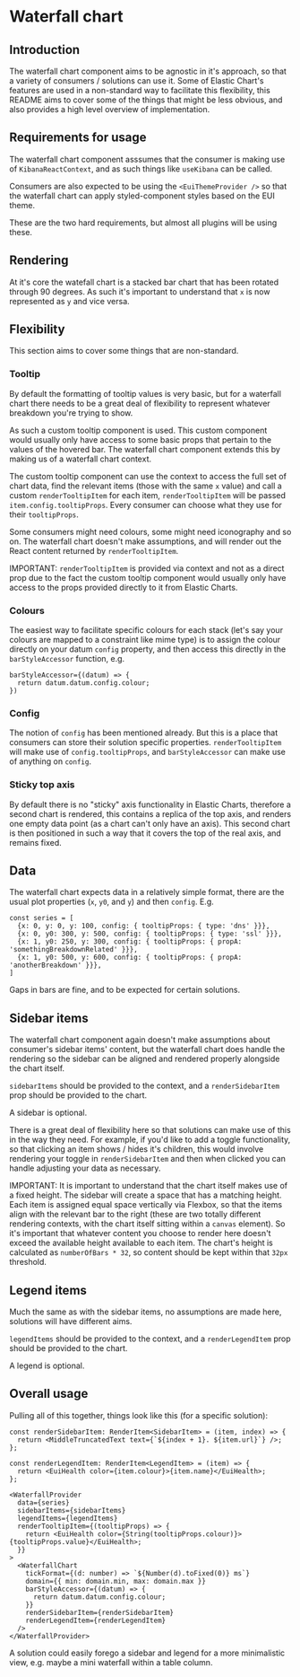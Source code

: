 # Waterfall chart

## Introduction

The waterfall chart component aims to be agnostic in it's approach, so that a variety of consumers / solutions can use it. Some of Elastic Chart's features are used in a non-standard way to facilitate this flexibility, this README aims to cover some of the things that might be less obvious, and also provides a high level overview of implementation.

## Requirements for usage

The waterfall chart component asssumes that the consumer is making use of `KibanaReactContext`, and as such things like `useKibana` can be called. 

Consumers are also expected to be using the `<EuiThemeProvider />` so that the waterfall chart can apply styled-component styles based on the EUI theme.

These are the two hard requirements, but almost all plugins will be using these.

## Rendering

At it's core the watefall chart is a stacked bar chart that has been rotated through 90 degrees. As such it's important to understand that `x` is now represented as `y` and vice versa.

## Flexibility

This section aims to cover some things that are non-standard.

### Tooltip

By default the formatting of tooltip values is very basic, but for a waterfall chart there needs to be a great deal of flexibility to represent whatever breakdown you're trying to show.

As such a custom tooltip component is used. This custom component would usually only have access to some basic props that pertain to the values of the hovered bar. The waterfall chart component extends this by making us of a waterfall chart context. 

The custom tooltip component can use the context to access the full set of chart data, find the relevant items (those with the same `x` value) and call a custom `renderTooltipItem` for each item, `renderTooltipItem` will be passed `item.config.tooltipProps`. Every consumer can choose what they use for their `tooltipProps`. 

Some consumers might need colours, some might need iconography and so on. The waterfall chart doesn't make assumptions, and will render out the React content returned by `renderTooltipItem`.

IMPORTANT: `renderTooltipItem` is provided via context and not as a direct prop due to the fact the custom tooltip component would usually only have access to the props provided directly to it from Elastic Charts. 

### Colours

The easiest way to facilitate specific colours for each stack (let's say your colours are mapped to a constraint like mime type) is to assign the colour directly on your datum `config` property, and then access this directly in the `barStyleAccessor` function, e.g.

```
barStyleAccessor={(datum) => {
  return datum.datum.config.colour;
})
```

### Config

The notion of `config` has been mentioned already. But this is a place that consumers can store their solution specific properties. `renderTooltipItem` will make use of `config.tooltipProps`, and `barStyleAccessor` can make use of anything on `config`.

### Sticky top axis

By default there is no "sticky" axis functionality in Elastic Charts, therefore a second chart is rendered, this contains a replica of the top axis, and renders one empty data point (as a chart can't only have an axis). This second chart is then positioned in such a way that it covers the top of the real axis, and remains fixed.

## Data

The waterfall chart expects data in a relatively simple format, there are the usual plot properties (`x`, `y0`, and `y`) and then `config`. E.g.

```
const series = [
  {x: 0, y: 0, y: 100, config: { tooltipProps: { type: 'dns' }}},
  {x: 0, y0: 300, y: 500, config: { tooltipProps: { type: 'ssl' }}},
  {x: 1, y0: 250, y: 300, config: { tooltipProps: { propA: 'somethingBreakdownRelated' }}},
  {x: 1, y0: 500, y: 600, config: { tooltipProps: { propA: 'anotherBreakdown' }}},
]
```

Gaps in bars are fine, and to be expected for certain solutions.

## Sidebar items

The waterfall chart component again doesn't make assumptions about consumer's sidebar items' content, but the waterfall chart does handle the rendering so the sidebar can be aligned and rendered properly alongside the chart itself.

`sidebarItems` should be provided to the context, and a `renderSidebarItem` prop should be provided to the chart.

A sidebar is optional.

There is a great deal of flexibility here so that solutions can make use of this in the way they need. For example, if you'd like to add a toggle functionality, so that clicking an item shows / hides it's children, this would involve rendering your toggle in `renderSidebarItem` and then when clicked you can handle adjusting your data as necessary.

IMPORTANT: It is important to understand that the chart itself makes use of a fixed height. The sidebar will create a space that has a matching height. Each item is assigned equal space vertically via Flexbox, so that the items align with the relevant bar to the right (these are two totally different rendering contexts, with the chart itself sitting within a `canvas` element). So it's important that whatever content you choose to render here doesn't exceed the available height available to each item. The chart's height is calculated as `numberOfBars * 32`, so content should be kept within that `32px` threshold.

## Legend items

Much the same as with the sidebar items, no assumptions are made here, solutions will have different aims.

`legendItems` should be provided to the context, and a `renderLegendItem` prop should be provided to the chart.

A legend is optional.

## Overall usage

Pulling all of this together, things look like this (for a specific solution):

```
const renderSidebarItem: RenderItem<SidebarItem> = (item, index) => {
  return <MiddleTruncatedText text={`${index + 1}. ${item.url}`} />;
};

const renderLegendItem: RenderItem<LegendItem> = (item) => {
  return <EuiHealth color={item.colour}>{item.name}</EuiHealth>;
};

<WaterfallProvider
  data={series}
  sidebarItems={sidebarItems}
  legendItems={legendItems}
  renderTooltipItem={(tooltipProps) => {
    return <EuiHealth color={String(tooltipProps.colour)}>{tooltipProps.value}</EuiHealth>;
  }}
>
  <WaterfallChart
    tickFormat={(d: number) => `${Number(d).toFixed(0)} ms`}
    domain={{ min: domain.min, max: domain.max }}
    barStyleAccessor={(datum) => {
      return datum.datum.config.colour;
    }}
    renderSidebarItem={renderSidebarItem}
    renderLegendItem={renderLegendItem}
  />
</WaterfallProvider>
```

A solution could easily forego a sidebar and legend for a more minimalistic view, e.g. maybe a mini waterfall within a table column.


